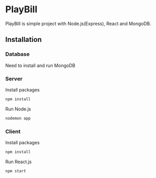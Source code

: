 # PlayBill
PlayBill is simple project with Node.js(Express), React and MongoDB.
## Installation
### Database
Need to install and run MongoDB
### Server
Install packages
```bash
npm install
```
Run Node.js
```bash
nodemon app
```
### Client
Install packages
```bash
npm install
```
Run React.js
```bash
npm start
```
